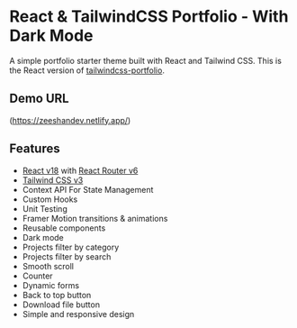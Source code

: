 # React & TailwindCSS Portfolio - With Dark Mode

A simple portfolio starter theme built with React and Tailwind CSS. This is the React version of [tailwindcss-portfolio](https://github.com/Zeeshan-97/portfolio).



## Demo URL

(https://zeeshandev.netlify.app/)



## Features

-   [React v18](https://reactjs.org) with [React Router v6](https://reactrouter.com)
-   [Tailwind CSS v3](https://tailwindcss.com)
-   Context API For State Management
-   Custom Hooks
-   Unit Testing
-   Framer Motion transitions & animations
-   Reusable components
-   Dark mode
-   Projects filter by category
-   Projects filter by search
-   Smooth scroll
-   Counter
-   Dynamic forms
-   Back to top button
-   Download file button
-   Simple and responsive design


